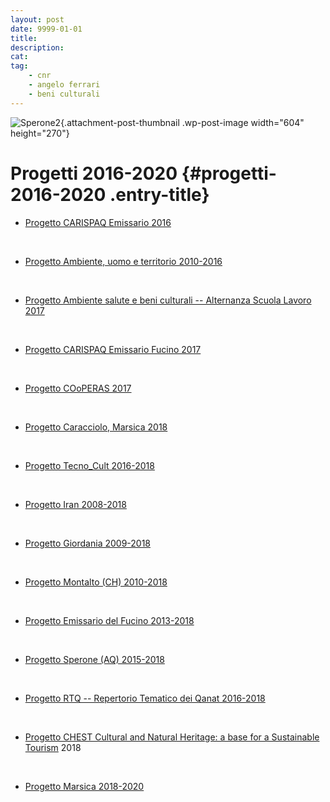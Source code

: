 ```yaml
---
layout: post
date: 9999-01-01
title:
description:
cat:
tag:
    - cnr
    - angelo ferrari
    - beni culturali
---
```

![Sperone2](wp-content/uploads/2018/11/Sperone2-604x270.jpg){.attachment-post-thumbnail .wp-post-image width="604" height="270"}

Progetti 2016-2020 {#progetti-2016-2020 .entry-title}
==================

-   [Progetto CARISPAQ Emissario 2016](indexfe6b.html?p=850 "Progetto CARISPAQ Emissario 2016")

&nbsp;

-   [Progetto Ambiente, uomo e territorio 2010-2016](index3f97.html?p=383 "Ambiente, uomo e territorio 2010-2016")

&nbsp;

-   [Progetto Ambiente salute e beni culturali -- Alternanza Scuola Lavoro 2017](index08ac.html?p=1686 "Progetto ALTERNANZA SCUOLA LAVORO 2017")

&nbsp;

-   [Progetto CARISPAQ Emissario Fucino 2017](index461a.html?p=854 "Progetto CARISPAQ Emissario Fucino 2017")

&nbsp;

-   [Progetto COoPERAS 2017](wp-content/uploads/2017/03/Progetto_COoPERAS_2017-_RIDxWEB.pdf)

&nbsp;

-   [Progetto Caracciolo, Marsica 2018](index5d95.html?p=863 "Progetto Caracciolo, Marsica 2017")

&nbsp;

-   [Progetto Tecno\_Cult 2016-2018](indexae62.html?p=397 "Tecno_Cult 2016-2017")

&nbsp;

-   [Progetto Iran 2008-2018](index1f38.html?p=381 "IRAN 2008-2018")

&nbsp;

-   [Progetto Giordania 2009-2018](indexe8d3.html?p=378 "GIORDANIA 2009-2018")

&nbsp;

-   [Progetto Montalto (CH) 2010-2018](indexffa6.html?p=407 "_Montalto 2010-2018")

&nbsp;

-   [Progetto Emissario del Fucino 2013-2018](index4efb.html?p=405 "_Emissario del Fucino 2011-2018")

&nbsp;

-   [Progetto Sperone (AQ) 2015-2018](index23ea.html?p=403 "_Sperone 2015-2018")

&nbsp;

-   [Progetto RTQ -- Repertorio Tematico dei Qanat 2016-2018](index51fe.html?p=394 "ATQ – Atlante Tematico dei Qanat")

&nbsp;

-   [Progetto CHEST Cultural and Natural Heritage: a base for a Sustainable Tourism](index4e02.html?p=1743 "Progetto CHEST Cultural and Natural Heritage: a base for a Sustainable Tourism") 2018

&nbsp;

-   [Progetto Marsica 2018-2020](indexc757.html?p=2151 "Progetto Marsica 2018 – 2020")

